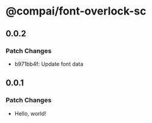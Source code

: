 # @compai/font-overlock-sc

## 0.0.2

### Patch Changes

- b971bb4f: Update font data

## 0.0.1

### Patch Changes

- Hello, world!
